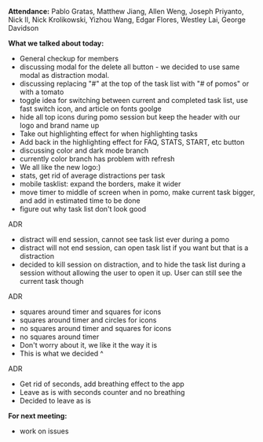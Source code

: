 **Attendance:** Pablo Gratas, Matthew Jiang, Allen Weng, Joseph Priyanto, Nick lI, Nick Krolikowski, Yizhou Wang, Edgar Flores, Westley Lai, George Davidson

**What we talked about today:**

- General checkup for members
- discussing modal for the delete all button - we decided to use same modal as distraction modal.
- discussing replacing "#" at the top of the task list with "# of pomos" or with a tomato
- toggle idea for switching between current and completed task list, use fast switch icon, and article on fonts goolge
- hide all top icons during pomo session but keep the header with our logo and brand name up
- Take out highlighting effect for when highlighting tasks
- Add back in the highlighting effect for FAQ, STATS, START, etc button
- discussing color and dark mode branch
- currently color branch has problem with refresh
- We all like the new logo:)
- stats, get rid of average distractions per task
- mobile tasklist: expand the borders, make it wider
- move timer to middle of screen when in pomo, make current task bigger, and add in estimated time to be done
- figure out why task list don't look good

ADR
- distract will end session, cannot see task list ever during a pomo
- distract will not end session, can open task list if you want but that is a distraction
- decided to kill session on distraction, and to hide the task list during a session without allowing the user to open it up. User can still see the current task though

ADR
- squares around timer and squares for icons
- squares around timer and circles for icons
- no squares around timer and squares for icons
- no squares around timer
- Don't worry about it, we like it the way it is
- This is what we decided ^

ADR
- Get rid of seconds, add breathing effect to the app
- Leave as is with seconds counter and no breathing
- Decided to leave as is

**For next meeting:**
- work on issues


